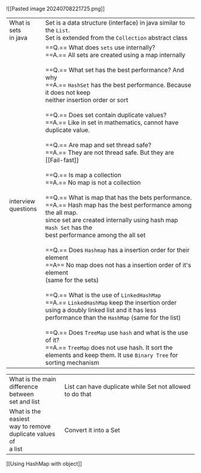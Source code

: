 ![[Pasted image 20240708221725.png]]

|                         |                                                                                                                                                                                                                                                                                                                                                                                                                                                                                                                                                                                                                                                                                                                                                                                                                                                                                                                                                                                                                                                                                                                                                                                                                                                                                                                                                                       |
| ----------------------- | --------------------------------------------------------------------------------------------------------------------------------------------------------------------------------------------------------------------------------------------------------------------------------------------------------------------------------------------------------------------------------------------------------------------------------------------------------------------------------------------------------------------------------------------------------------------------------------------------------------------------------------------------------------------------------------------------------------------------------------------------------------------------------------------------------------------------------------------------------------------------------------------------------------------------------------------------------------------------------------------------------------------------------------------------------------------------------------------------------------------------------------------------------------------------------------------------------------------------------------------------------------------------------------------------------------------------------------------------------------------- |
| What is sets<br>in java | Set is a data structure (interface) in java similar to the `List`.<br>Set is extended from the `Collection` abstract class                                                                                                                                                                                                                                                                                                                                                                                                                                                                                                                                                                                                                                                                                                                                                                                                                                                                                                                                                                                                                                                                                                                                                                                                                                            |
| interview <br>questions | ==Q.== What does `sets` use internally?<br>==A.== All sets are created using a map internally<br><br>==Q.== What set has the best performance? And why<br>==A.== `HashSet` has the best performance. Because it does not keep<br>neither insertion order or sort<br><br>==Q.== Does set contain duplicate values?<br>==A.== Like in set in mathematics, cannot have duplicate value.<br><br>==Q.==  Are map and set thread safe? <br>==A.== They are not thread safe. But they are [[Fail-fast]]<br><br>==Q.== Is map a collection<br>==A.== No map is not a collection<br><br>==Q.== What is map that has the bets performance.<br>==A.== Hash map has the best performance among the all map.<br>since set are created internally using hash map `Hash Set` has the <br>best performance among the all set<br><br>==Q.== Does `Hashmap` has a insertion order for their element<br>==A== No map does not has a insertion order of it's element<br>(same for the sets)<br><br>==Q.== What is the use of `LinkedHashMap`<br>==A.== `LinkedHashMap` keep the insertion order using a doubly linked list and it has less<br>performance than the `HashMap` (same for the list)<br><br>==Q.== Does `TreeMap` use `hash` and what is the use of it?<br>==A.== `TreeMap` does not use hash. It sort the elements and keep them. It use `Binary Tree` for sorting mechanism |

|                                                                          |                                                              |
| ------------------------------------------------------------------------ | ------------------------------------------------------------ |
| What is the main <br>difference between<br>set and list                  | List can have duplicate while Set not allowed to do that<br> |
| What is the easiest<br>way to remove  <br>duplicate values of<br> a list | Convert it into a Set                                        |


[[Using HashMap with object]]






